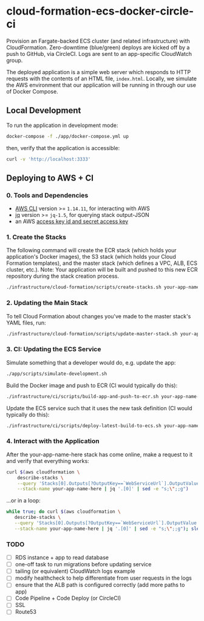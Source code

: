 # cloud-formation-ecs-docker-circle-ci

Provision an Fargate-backed ECS cluster (and related infrastructure) with
CloudFormation. Zero-downtime (blue/green) deploys are kicked off by a push to
GitHub, via CircleCI. Logs are sent to an app-specific CloudWatch group.

The deployed application is a simple web server which responds to HTTP requests
with the contents of an HTML file, `index.html`. Locally, we simulate the AWS
environment that our application will be running in through our use of Docker
Compose.

## Local Development

To run the application in development mode:

```sh
docker-compose -f ./app/docker-compose.yml up
```

then, verify that the application is accessible:

```sh
curl -v 'http://localhost:3333'
```

## Deploying to AWS + CI

### 0. Tools and Dependencies

- [AWS CLI](https://github.com/aws/aws-cli) version >= `1.14.11`, for interacting with AWS
- [jq](https://github.com/stedolan/jq) version >= `jq-1.5`, for querying stack output-JSON
- an AWS [access key id and secret access key](http://docs.aws.amazon.com/general/latest/gr/managing-aws-access-keys.html)

### 1. Create the Stacks

The following command will create the ECR stack (which holds your application's
Docker images), the S3 stack (which holds your Cloud Formation templates), and
the master stack (which defines a VPC, ALB, ECS cluster, etc.). Note: Your
application will be built and pushed to this new ECR repository during the
stack creation process.

```sh
./infrastructure/cloud-formation/scripts/create-stacks.sh your-app-name-here
```

### 2. Updating the Main Stack

To tell Cloud Formation about changes you've made to the master stack's YAML
files, run:

```sh
./infrastructure/cloud-formation/scripts/update-master-stack.sh your-app-name-here
```

### 3. CI: Updating the ECS Service

Simulate something that a developer would do, e.g. update the app:

```sh
./app/scripts/simulate-development.sh
```

Build the Docker image and push to ECR (CI would typically do this):

```sh
./infrastructure/ci/scripts/build-app-and-push-to-ecr.sh your-app-name-here
```

Update the ECS service such that it uses the new task definition (CI would
typically do this):

```sh
./infrastructure/ci/scripts/deploy-latest-build-to-ecs.sh your-app-name-here
```

### 4. Interact with the Application

After the your-app-name-here stack has come online, make a request to it and
verify that everything works:

```sh
curl $(aws cloudformation \
    describe-stacks \
    --query 'Stacks[0].Outputs[?OutputKey==`WebServiceUrl`].OutputValue' \
    --stack-name your-app-name-here | jq '.[0]' | sed -e "s;\";;g")
```

...or in a loop:

```sh
while true; do curl $(aws cloudformation \
   describe-stacks \
   --query 'Stacks[0].Outputs[?OutputKey==`WebServiceUrl`].OutputValue' \
   --stack-name your-app-name-here | jq '.[0]' | sed -e "s;\";;g"); sleep 1; done
```

### TODO

- [ ] RDS instance + app to read database
- [ ] one-off task to run migrations before updating service
- [ ] tailing (or equivalent) CloudWatch logs example
- [ ] modify healthcheck to help differentiate from user requests in the logs
- [ ] ensure that the ALB path is configured correctly (add more paths to app)
- [ ] Code Pipeline + Code Deploy (or CircleCI)
- [ ] SSL
- [ ] Route53
